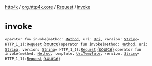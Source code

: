 [http4k](../../index.md) / [org.http4k.core](../index.md) / [Request](index.md) / [invoke](./invoke.md)

# invoke

`operator fun invoke(method: `[`Method`](../-method/index.md)`, uri: `[`Uri`](../-uri/index.md)`, version: `[`String`](https://kotlinlang.org/api/latest/jvm/stdlib/kotlin/-string/index.html)` = HTTP_1_1): `[`Request`](index.md) [(source)](https://github.com/http4k/http4k/blob/master/http4k-core/src/main/kotlin/org/http4k/core/http.kt#L147)
`operator fun invoke(method: `[`Method`](../-method/index.md)`, uri: `[`String`](https://kotlinlang.org/api/latest/jvm/stdlib/kotlin/-string/index.html)`, version: `[`String`](https://kotlinlang.org/api/latest/jvm/stdlib/kotlin/-string/index.html)` = HTTP_1_1): `[`Request`](index.md) [(source)](https://github.com/http4k/http4k/blob/master/http4k-core/src/main/kotlin/org/http4k/core/http.kt#L148)
`operator fun invoke(method: `[`Method`](../-method/index.md)`, template: `[`UriTemplate`](../-uri-template/index.md)`, version: `[`String`](https://kotlinlang.org/api/latest/jvm/stdlib/kotlin/-string/index.html)` = HTTP_1_1): `[`Request`](index.md) [(source)](https://github.com/http4k/http4k/blob/master/http4k-core/src/main/kotlin/org/http4k/core/http.kt#L149)